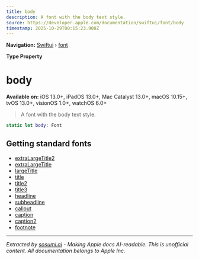 ```yaml
---
title: body
description: A font with the body text style.
source: https://developer.apple.com/documentation/swiftui/font/body
timestamp: 2025-10-29T00:15:23.900Z
---
```


**Navigation:** [Swiftui](/documentation/swiftui) › [font](/documentation/swiftui/font)

**Type Property**

# body

**Available on:** iOS 13.0+, iPadOS 13.0+, Mac Catalyst 13.0+, macOS 10.15+, tvOS 13.0+, visionOS 1.0+, watchOS 6.0+

> A font with the body text style.

```swift
static let body: Font
```

## Getting standard fonts

- [extraLargeTitle2](/documentation/swiftui/font/extralargetitle2)
- [extraLargeTitle](/documentation/swiftui/font/extralargetitle)
- [largeTitle](/documentation/swiftui/font/largetitle)
- [title](/documentation/swiftui/font/title)
- [title2](/documentation/swiftui/font/title2)
- [title3](/documentation/swiftui/font/title3)
- [headline](/documentation/swiftui/font/headline)
- [subheadline](/documentation/swiftui/font/subheadline)
- [callout](/documentation/swiftui/font/callout)
- [caption](/documentation/swiftui/font/caption)
- [caption2](/documentation/swiftui/font/caption2)
- [footnote](/documentation/swiftui/font/footnote)

---

*Extracted by [sosumi.ai](https://sosumi.ai) - Making Apple docs AI-readable.*
*This is unofficial content. All documentation belongs to Apple Inc.*
